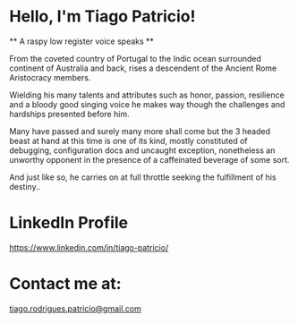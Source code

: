 # Hello, I'm Tiago Patricio!

** A raspy low register voice speaks **

From the coveted country of Portugal to the Indic ocean surrounded continent of Australia and back, rises a descendent of the Ancient Rome Aristocracy members.

Wielding his many talents and attributes such as honor, passion, resilience and a bloody good singing voice he makes way though the challenges and hardships presented before him.

Many have passed and surely many more shall come but the 3 headed beast at hand at this time is one of its kind, mostly constituted of debugging, configuration docs and uncaught exception, nonetheless an unworthy opponent in the presence of a caffeinated beverage of some sort.

And just like so, he carries on at full throttle seeking the fulfillment of his destiny..


# LinkedIn Profile
https://www.linkedin.com/in/tiago-patricio/


# Contact me at:
tiago.rodrigues.patricio@gmail.com
